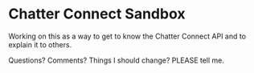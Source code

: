 Chatter Connect Sandbox
=======================
Working on this as a way to get to know the Chatter Connect API and to explain it to others.

Questions? Comments? Things I should change? PLEASE tell me.